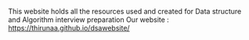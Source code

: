 This website holds all the resources used and created for Data structure and Algorithm interview preparation
Our website : https://thirunaa.github.io/dsawebsite/